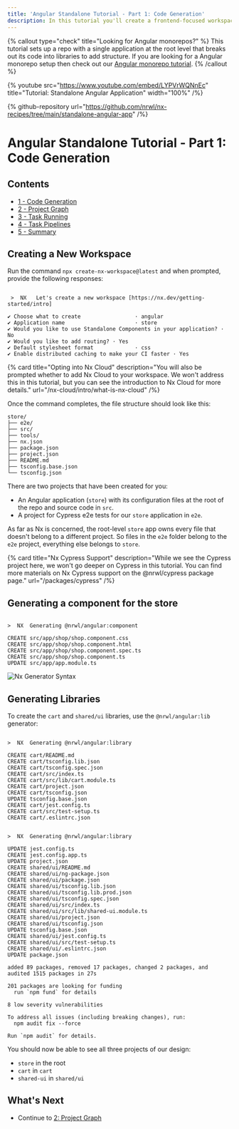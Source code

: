 ```yaml
---
title: 'Angular Standalone Tutorial - Part 1: Code Generation'
description: In this tutorial you'll create a frontend-focused workspace with Nx.
---
```


{% callout type="check" title="Looking for Angular monorepos?" %}
This tutorial sets up a repo with a single application at the root level that breaks out its code into libraries to add structure. If you are looking for a Angular monorepo setup then check out our [Angular monorepo tutorial](/angular-tutorial/1-code-generation).
{% /callout %}

{% youtube
src="https://www.youtube.com/embed/LYPVrWQNnEc"
title="Tutorial: Standalone Angular Application"
width="100%" /%}

{% github-repository url="https://github.com/nrwl/nx-recipes/tree/main/standalone-angular-app" /%}

# Angular Standalone Tutorial - Part 1: Code Generation

## Contents

- [1 - Code Generation](/angular-standalone-tutorial/1-code-generation)
- [2 - Project Graph](/angular-standalone-tutorial/2-project-graph)
- [3 - Task Running](/angular-standalone-tutorial/3-task-running)
- [4 - Task Pipelines](/angular-standalone-tutorial/4-task-pipelines)
- [5 - Summary](/angular-standalone-tutorial/5-summary)

## Creating a New Workspace

Run the command `npx create-nx-workspace@latest` and when prompted, provide the following responses:

```{% command="npx create-nx-workspace@latest" path="~" %}

 >  NX   Let's create a new workspace [https://nx.dev/getting-started/intro]

✔ Choose what to create                 · angular
✔ Application name                      · store
✔ Would you like to use Standalone Components in your application? · No
✔ Would you like to add routing? · Yes
✔ Default stylesheet format             · css
✔ Enable distributed caching to make your CI faster · Yes
```

{% card title="Opting into Nx Cloud" description="You will also be prompted whether to add Nx Cloud to your workspace. We won't address this in this tutorial, but you can see the introduction to Nx Cloud for more details." url="/nx-cloud/intro/what-is-nx-cloud" /%}

Once the command completes, the file structure should look like this:

```treeview
store/
├── e2e/
├── src/
├── tools/
├── nx.json
├── package.json
├── project.json
├── README.md
├── tsconfig.base.json
└── tsconfig.json
```

There are two projects that have been created for you:

- An Angular application (`store`) with its configuration files at the root of the repo and source code in `src`.
- A project for Cypress e2e tests for our `store` application in `e2e`.

As far as Nx is concerned, the root-level `store` app owns every file that doesn't belong to a different project. So files in the `e2e` folder belong to the `e2e` project, everything else belongs to `store`.

{% card title="Nx Cypress Support" description="While we see the Cypress project here, we won't go deeper on Cypress in this tutorial. You can find more materials on Nx Cypress support on the @nrwl/cypress package page." url="/packages/cypress" /%}

## Generating a component for the store

```{% command="npx nx g @nrwl/angular:component shop --project=store" path="~/store" %}

>  NX  Generating @nrwl/angular:component

CREATE src/app/shop/shop.component.css
CREATE src/app/shop/shop.component.html
CREATE src/app/shop/shop.component.spec.ts
CREATE src/app/shop/shop.component.ts
UPDATE src/app/app.module.ts
```

![Nx Generator Syntax](/shared/angular-standalone-tutorial/generator-syntax.svg)

## Generating Libraries

To create the `cart` and `shared/ui` libraries, use the `@nrwl/angular:lib` generator:

```{% command="npx nx g @nrwl/angular:library cart" path="~/store" %}

>  NX  Generating @nrwl/angular:library

CREATE cart/README.md
CREATE cart/tsconfig.lib.json
CREATE cart/tsconfig.spec.json
CREATE cart/src/index.ts
CREATE cart/src/lib/cart.module.ts
CREATE cart/project.json
CREATE cart/tsconfig.json
UPDATE tsconfig.base.json
CREATE cart/jest.config.ts
CREATE cart/src/test-setup.ts
CREATE cart/.eslintrc.json
```

```{% command="npx nx g @nrwl/angular:lib shared/ui --buildable" path="~/store" %}

>  NX  Generating @nrwl/angular:library

UPDATE jest.config.ts
CREATE jest.config.app.ts
UPDATE project.json
CREATE shared/ui/README.md
CREATE shared/ui/ng-package.json
CREATE shared/ui/package.json
CREATE shared/ui/tsconfig.lib.json
CREATE shared/ui/tsconfig.lib.prod.json
CREATE shared/ui/tsconfig.spec.json
CREATE shared/ui/src/index.ts
CREATE shared/ui/src/lib/shared-ui.module.ts
CREATE shared/ui/project.json
CREATE shared/ui/tsconfig.json
UPDATE tsconfig.base.json
CREATE shared/ui/jest.config.ts
CREATE shared/ui/src/test-setup.ts
CREATE shared/ui/.eslintrc.json
UPDATE package.json

added 89 packages, removed 17 packages, changed 2 packages, and audited 1515 packages in 27s

201 packages are looking for funding
  run `npm fund` for details

8 low severity vulnerabilities

To address all issues (including breaking changes), run:
  npm audit fix --force

Run `npm audit` for details.
```

You should now be able to see all three projects of our design:

- `store` in the root
- `cart` in `cart`
- `shared-ui` in `shared/ui`

## What's Next

- Continue to [2: Project Graph](/angular-standalone-tutorial/2-project-graph)
